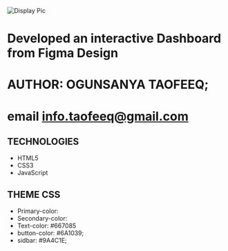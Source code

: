 ![Display Pic](https://github.com/tsucess/youthrive-frontend-dev/tree/main/0x06-dashboard_project/images/front.png)


# Developed an interactive Dashboard from Figma Design

# AUTHOR: OGUNSANYA TAOFEEQ;
# email <info.taofeeq@gmail.com>

## TECHNOLOGIES
* HTML5
* CSS3
* JavaScript



## THEME CSS
* Primary-color: 
* Secondary-color:
* Text-color: #667085
* button-color: #6A1039;
* sidbar: #9A4C1E;

